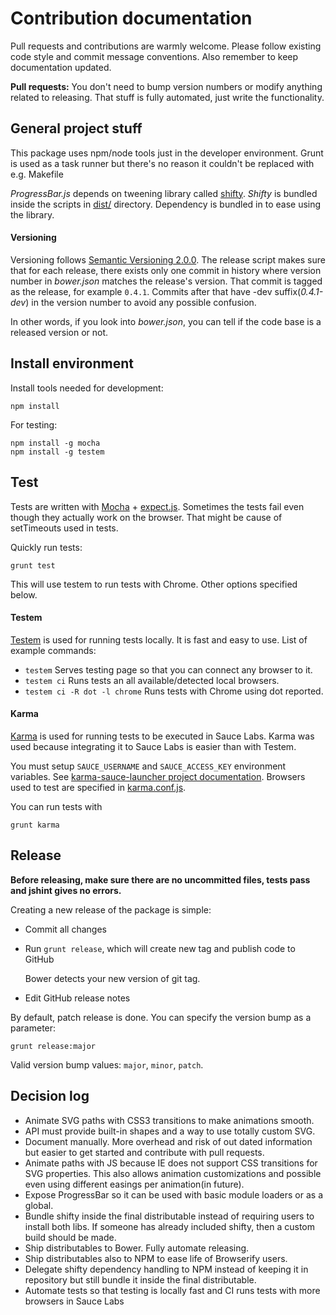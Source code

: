 # Contribution documentation

Pull requests and contributions are warmly welcome.
Please follow existing code style and commit message conventions. Also remember to keep documentation
updated.

**Pull requests:** You don't need to bump version numbers or modify anything related to releasing. That stuff is fully automated, just write the functionality.

## General project stuff

This package uses npm/node tools just in the developer environment. Grunt is used as a task runner
but there's no reason it couldn't be replaced with e.g. Makefile

*ProgressBar.js* depends on tweening library called [shifty](https://github.com/jeremyckahn/shifty).
*Shifty* is bundled inside the scripts in [dist/](dist/) directory.
Dependency is bundled in to ease using the library.


#### Versioning

Versioning follows [Semantic Versioning 2.0.0](http://semver.org/). The release script makes sure
that for each release, there exists only one commit in history where version number in *bower.json*
matches the release's version. That commit is tagged as the release, for example `0.4.1`. Commits after that have -dev suffix(*0.4.1-dev*) in the version number to avoid any possible confusion.

In other words, if you look into *bower.json*, you can tell if the code base is a released version or not.


## Install environment

Install tools needed for development:

    npm install

For testing:

    npm install -g mocha
    npm install -g testem

## Test

Tests are written with [Mocha](http://mochajs.org/) + [expect.js](https://github.com/LearnBoost/expect.js/).
Sometimes the tests fail even though they actually work on the browser. That might be cause of setTimeouts used
in tests.

Quickly run tests:

    grunt test

This will use testem to run tests with Chrome. Other options specified below.

#### Testem

[Testem](https://github.com/airportyh/testem) is used for running tests locally. It is fast and easy to use.
List of example commands:

* `testem` Serves testing page so that you can connect any browser to it.
* `testem ci` Runs tests an all available/detected local browsers.
* `testem ci -R dot -l chrome` Runs tests with Chrome using dot reported.

#### Karma

[Karma](http://karma-runner.github.io/) is used for running tests to be executed in Sauce Labs.
Karma was used because integrating it to Sauce Labs is easier than with Testem.

You must setup `SAUCE_USERNAME` and `SAUCE_ACCESS_KEY` environment variables.
See [karma-sauce-launcher project documentation](https://github.com/karma-runner/karma-sauce-launcher#username). Browsers used to test are specified in [karma.conf.js](karma.conf.js).

You can run tests with

    grunt karma

## Release

**Before releasing, make sure there are no uncommitted files,
tests pass and jshint gives no errors.**

Creating a new release of the package is simple:

* Commit all changes
* Run `grunt release`, which will create new tag and publish code to GitHub

    Bower detects your new version of git tag.

* Edit GitHub release notes

By default, patch release is done. You can specify the version bump as a parameter:

    grunt release:major

Valid version bump values: `major`, `minor`, `patch`.


## Decision log

* Animate SVG paths with CSS3 transitions to make animations smooth.
* API must provide built-in shapes and a way to use totally custom SVG.
* Document manually. More overhead and risk of out dated information but easier to get started and contribute with pull requests.
* Animate paths with JS because IE does not support CSS transitions for SVG properties. This also allows
animation customizations and possible even using different easings per animation(in future).
* Expose ProgressBar so it can be used with basic module loaders or as a global.
* Bundle shifty inside the final distributable instead of requiring users to install both libs. If someone has already included shifty, then a custom build should be made.
* Ship distributables to Bower. Fully automate releasing.
* Ship distributables also to NPM to ease life of Browserify users.
* Delegate shifty dependency handling to NPM instead of keeping it in repository but still bundle it inside the final distributable.
* Automate tests so that testing is locally fast and CI runs tests with more browsers in Sauce Labs
